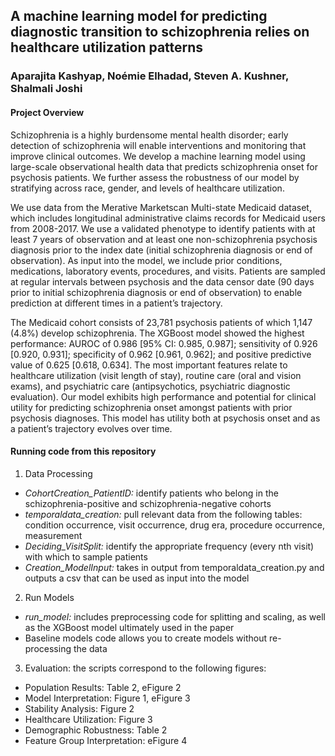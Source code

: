 ## A machine learning model for predicting diagnostic transition to schizophrenia relies on healthcare utilization patterns
### Aparajita Kashyap, Noémie Elhadad, Steven A. Kushner, Shalmali Joshi

#### Project Overview
Schizophrenia is a highly burdensome mental health disorder; early detection of schizophrenia will enable interventions and monitoring that improve clinical outcomes. We develop a machine learning model using large-scale observational health data that predicts schizophrenia onset for psychosis patients. We further assess the robustness of our model by stratifying across race, gender, and levels of healthcare utilization. 

We use data from the Merative Marketscan Multi-state Medicaid dataset, which includes longitudinal administrative claims records for Medicaid users from 2008-2017. We use a validated phenotype to identify patients with at least 7 years of observation and at least one non-schizophrenia psychosis diagnosis prior to the index date (initial schizophrenia diagnosis or end of observation). As input into the model, we include prior conditions, medications, laboratory events, procedures, and visits. Patients are sampled at regular intervals between psychosis and the data censor date (90 days prior to initial schizophrenia diagnosis or end of observation) to enable prediction at different times in a patient’s trajectory. 

The Medicaid cohort consists of 23,781 psychosis patients of which 1,147 (4.8%) develop schizophrenia. The XGBoost model showed the highest performance: AUROC of 0.986 [95% CI: 0.985, 0.987]; sensitivity of 0.926 [0.920, 0.931]; specificity of 0.962 [0.961, 0.962]; and positive predictive value of 0.625 [0.618, 0.634]. The most important features relate to healthcare utilization (visit length of stay), routine care (oral and vision exams), and psychiatric care (antipsychotics, psychiatric diagnostic evaluation). Our model exhibits high performance and potential for clinical utility for predicting schizophrenia onset amongst patients with prior psychosis diagnoses. This model has utility both at psychosis onset and as a patient’s trajectory evolves over time.

#### Running code from this repository
1. Data Processing
- *CohortCreation_PatientID:* identify patients who belong in the schizophrenia-positive and schizophrenia-negative cohorts
- *temporaldata_creation:* pull relevant data from the following tables: condition occurrence, visit occurrence, drug era, procedure occurrence, measurement
- *Deciding_VisitSplit:* identify the appropriate frequency (every nth visit) with which to sample patients
- *Creation_ModelInput:* takes in output from temporaldata_creation.py and outputs a csv that can be used as input into the model
2. Run Models
- *run_model:* includes preprocessing code for splitting and scaling, as well as the XGBoost model ultimately used in the paper
- Baseline models code allows you to create models without re-processing the data
3. Evaluation: the scripts correspond to the following figures: 
- Population Results: Table 2, eFigure 2
- Model Interpretation: Figure 1, eFigure 3
- Stability Analysis: Figure 2
- Healthcare Utilization: Figure 3
- Demographic Robustness: Table 2
- Feature Group Interpretation: eFigure 4
